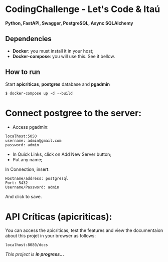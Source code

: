 ﻿# CodingChallenge - Let's Code & Itaú
 
**Python, FastAPI, Swagger, PostgreSQL, Async SQLAlchemy**

## Dependencies
* **Docker**: you must install it in your host; 
* **Docker-compose**: you will use this. See it bellow.

## How to run

Start **apicriticas**, **postgres** database and **pgadmin**
```shell
$ docker-compose up -d --build
```
# Connect postgree to the server:
* Access pgadmin:
```shell
localhost:5050
username: admin@gmail.com
password: admin
```
* In Quick Links, click on Add New Server button;
* Put any name;

In Connection, insert:
```shell
Hostname/address: postgresql
Port: 5432
Username/Password: admin
```
And click to save.

# API Críticas (apicriticas):
You can access the apicriticas, test the features and view the documentaion about this projet in your browser as follows:
```shell
localhost:8080/docs
```

_This project is **in progress...**_

